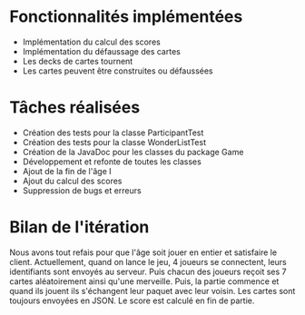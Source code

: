 # Fonctionnalités implémentées
* Implémentation du calcul des scores
* Implémentation du défaussage des cartes
* Les decks de cartes tournent
* Les cartes peuvent être construites ou défaussées

# Tâches réalisées
* Création des tests pour la classe ParticipantTest
* Création des tests pour la classe WonderListTest
* Création de la JavaDoc pour les classes du package Game
* Développement et refonte de toutes les classes
* Ajout de la fin de l'âge I
* Ajout du calcul des scores
* Suppression de bugs et erreurs


# Bilan de l'itération
Nous avons tout refais pour que l'âge soit jouer en entier et satisfaire le client.
Actuellement, quand on lance le jeu, 4 joueurs se connectent, leurs identifiants sont envoyés au serveur. Puis chacun des joueurs reçoit ses 7 cartes aléatoirement ainsi qu'une merveille.
Puis, la partie commence et quand ils jouent ils s'échangent leur paquet avec leur voisin. Les cartes sont toujours envoyées en JSON.
Le score est calculé en fin de partie.
